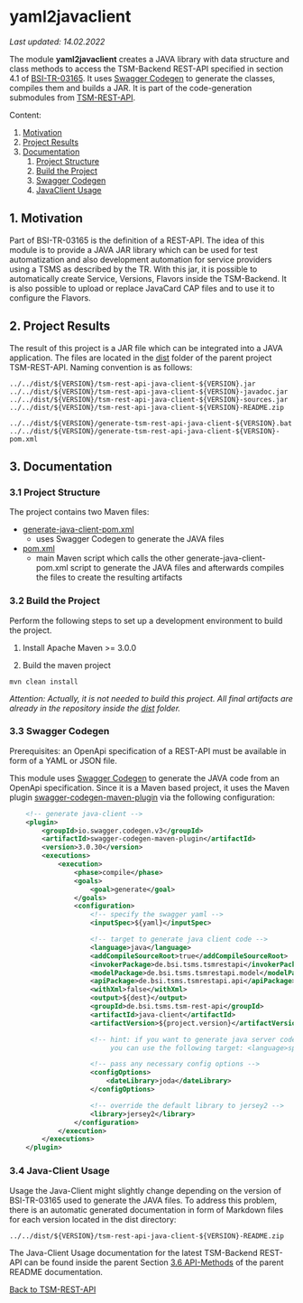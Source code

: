 # yaml2javaclient

*Last updated: 14.02.2022*

The module **yaml2javaclient** creates a JAVA library with data structure and class methods to access the TSM-Backend REST-API specified in section 4.1 of [BSI-TR-03165](https://www.bsi.bund.de/DE/Themen/Unternehmen-und-Organisationen/Standards-und-Zertifizierung/Technische-Richtlinien/TR-nach-Thema-sortiert/tr03165/tr-03165.html). It uses [Swagger Codegen](https://swagger.io/tools/swagger-codegen/) to generate the classes, compiles them and builds a JAR. It is part of the code-generation submodules from [TSM-REST-API](../../README.md).

Content:

<ol>
  <li><a href="README.md#motivation">Motivation</a></li>
  <li><a href="README.md#project_results">Project Results</a></li>
  <li><a href="README.md#documentation">Documentation</a>
    <ol>
      <li><a href="README.md#project_structure">Project Structure</a>
      <li><a href="README.md#build">Build the Project</a></li>
      <li><a href="README.md#swagger_codegen">Swagger Codegen</a></li>
      <li><a href="README.md#javaclient_usage">JavaClient Usage</a></li>
    </ol>
  </li>
</ol>

<a name="motivation"></a>
## 1. Motivation
Part of BSI-TR-03165 is the definition of a REST-API. The idea of this module is to provide a JAVA JAR library which can be used for test automatization and also development automation for service providers using a TSMS as described by the TR. With this jar, it is possible to automatically create Service, Versions, Flavors inside the TSM-Backend. It is also possible to upload or replace JavaCard CAP files and to use it to configure the Flavors. 


<a name="project_results"></a>
## 2. Project Results

The result of this project is a JAR file which can be integrated into a JAVA application. The files are located in the [dist](../../dist) folder of the parent project TSM-REST-API. Naming convention is as follows:

```
../../dist/${VERSION}/tsm-rest-api-java-client-${VERSION}.jar
../../dist/${VERSION}/tsm-rest-api-java-client-${VERSION}-javadoc.jar
../../dist/${VERSION}/tsm-rest-api-java-client-${VERSION}-sources.jar
../../dist/${VERSION}/tsm-rest-api-java-client-${VERSION}-README.zip

../../dist/${VERSION}/generate-tsm-rest-api-java-client-${VERSION}.bat
../../dist/${VERSION}/generate-tsm-rest-api-java-client-${VERSION}-pom.xml
```


<a name="documentation"></a>
## 3. Documentation

<a name="project_structure"></a>
### 3.1 Project Structure

The project contains two Maven files:
* [generate-java-client-pom.xml](generate-java-client-pom.xml)
  * uses Swagger Codegen to generate the JAVA files
* [pom.xml](pom.xml) 
  * main Maven script which calls the other generate-java-client-pom.xml script to generate the JAVA files and afterwards compiles the files to create the resulting artifacts


<a name="build"></a>
### 3.2 Build the Project

Perform the following steps to set up a development environment to build the project.
 
1. Install Apache Maven >= 3.0.0

2. Build the maven project
  ```
  mvn clean install
  ```

*Attention: Actually, it is not needed to build this project. All final artifacts are already in the repository inside the [dist](../../dist) folder.*

<a name="swagger_codegen"></a>
### 3.3 Swagger Codegen

Prerequisites: an OpenApi specification of a REST-API must be available in form of a YAML or JSON file.

This module uses [Swagger Codegen](https://swagger.io/tools/swagger-codegen/) to generate the JAVA code from an OpenApi specification. Since it is a Maven based project, it uses the Maven plugin 
[swagger-codegen-maven-plugin](https://github.com/swagger-api/swagger-codegen/tree/master/modules/swagger-codegen-maven-plugin) via the following configuration:

```xml
    <!-- generate java-client -->
    <plugin>
        <groupId>io.swagger.codegen.v3</groupId>
        <artifactId>swagger-codegen-maven-plugin</artifactId>
        <version>3.0.30</version>
        <executions>
            <execution>
                <phase>compile</phase>
                <goals>
                    <goal>generate</goal>
                </goals>
                <configuration>
                    <!-- specify the swagger yaml -->
                    <inputSpec>${yaml}</inputSpec>

                    <!-- target to generate java client code -->
                    <language>java</language>
                    <addCompileSourceRoot>true</addCompileSourceRoot>
                    <invokerPackage>de.bsi.tsms.tsmrestapi</invokerPackage>
                    <modelPackage>de.bsi.tsms.tsmrestapi.model</modelPackage>
                    <apiPackage>de.bsi.tsms.tsmrestapi.api</apiPackage>
                    <withXml>false</withXml>
                    <output>${dest}</output>
                    <groupId>de.bsi.tsms.tsm-rest-api</groupId>
                    <artifactId>java-client</artifactId>
                    <artifactVersion>${project.version}</artifactVersion>

                    <!-- hint: if you want to generate java server code, e.g. based on Spring Boot,
                         you can use the following target: <language>spring</language> -->

                    <!-- pass any necessary config options -->
                    <configOptions>
                        <dateLibrary>joda</dateLibrary>
                    </configOptions>

                    <!-- override the default library to jersey2 -->
                    <library>jersey2</library>
                </configuration>
            </execution>
        </executions>
    </plugin>
```

<a name="javaclient_usage"></a>
### 3.4 Java-Client Usage
Usage the Java-Client might slightly change depending on the version of BSI-TR-03165 used to generate the JAVA files. To address this problem, there is an automatic generated documentation in form of Markdown files for each version located in the dist directory:

```
../../dist/${VERSION}/tsm-rest-api-java-client-${VERSION}-README.zip
```

The Java-Client Usage documentation for the latest TSM-Backend REST-API can be found inside the parent Section [3.6 API-Methods](../../README.md#api_methods) of the parent README documentation.

[Back to TSM-REST-API](../../README.md)
